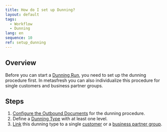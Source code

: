 ```yaml
---
title: How do I set up Dunning?
layout: default
tags:
  - Workflow
  - Dunning
lang: en
sequence: 10
ref: setup_dunning
---
```


## Overview
Before you can start a [Dunning Run](Dunning_Run), you need to set up the dunning procedure first. In metasfresh you can also individualize this procedure for single customers and business partner groups.

## Steps
1. [Configure the Outbound Documents](Outbound_Documents_Config_Dunning) for the dunning procedure.
1. Define a [Dunning Type](Define_Dunning_Type) with at least one level.
1. [Link](link_dunning_type_to_partner) this dunning type to a single [customer](New_business_partner_customer) or a [business partner group](New_Business_Partner_Group).
